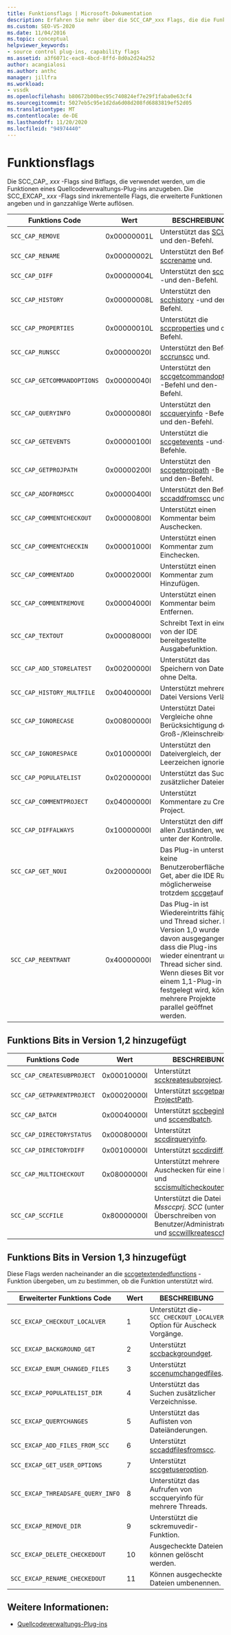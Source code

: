 ```yaml
---
title: Funktionsflags | Microsoft-Dokumentation
description: Erfahren Sie mehr über die SCC_CAP_xxx Flags, die die Funktionen eines Quellcodeverwaltungs-Plug-ins angeben, und die SCC_EXCAP_xxx Flags, die erweiterte Funktionen angeben.
ms.custom: SEO-VS-2020
ms.date: 11/04/2016
ms.topic: conceptual
helpviewer_keywords:
- source control plug-ins, capability flags
ms.assetid: a3f6071c-eac8-4bcd-8ffd-8d0a2d24a252
author: acangialosi
ms.author: anthc
manager: jillfra
ms.workload:
- vssdk
ms.openlocfilehash: b80672b00bec95c740824ef7e29f1faba0e63cf4
ms.sourcegitcommit: 5027eb5c95e1d2da6d08d208fd6883819ef52d05
ms.translationtype: MT
ms.contentlocale: de-DE
ms.lasthandoff: 11/20/2020
ms.locfileid: "94974440"
---
```

# <a name="capability-flags"></a>Funktionsflags
Die SCC_CAP_ *xxx* -Flags sind Bitflags, die verwendet werden, um die Funktionen eines Quellcodeverwaltungs-Plug-ins anzugeben. Die SCC_EXCAP_ *xxx* -Flags sind inkrementelle Flags, die erweiterte Funktionen angeben und in ganzzahlige Werte auflösen.

|Funktions Code|Wert|BESCHREIBUNG|
|---------------------|-----------|-----------------|
|`SCC_CAP_REMOVE`|0x00000001L|Unterstützt das [SCUP](../extensibility/sccremove-function.md) -und den-Befehl.|
|`SCC_CAP_RENAME`|0x00000002L|Unterstützt den Befehl [sccrename](../extensibility/sccrename-function.md) und.|
|`SCC_CAP_DIFF`|0x00000004L|Unterstützt den [sccdiff](../extensibility/sccdiff-function.md) -und den-Befehl.|
|`SCC_CAP_HISTORY`|0x00000008L|Unterstützt den [scchistory](../extensibility/scchistory-function.md) -und den-Befehl.|
|`SCC_CAP_PROPERTIES`|0x00000010L|Unterstützt die [sccproperties](../extensibility/sccproperties-function.md) und den Befehl.|
|`SCC_CAP_RUNSCC`|0x00000020l|Unterstützt den Befehl [sccrunscc](../extensibility/sccrunscc-function.md) und.|
|`SCC_CAP_GETCOMMANDOPTIONS`|0x00000040l|Unterstützt den [sccgetcommandoptions](../extensibility/sccgetcommandoptions-function.md) -Befehl und den-Befehl.|
|`SCC_CAP_QUERYINFO`|0x00000080l|Unterstützt den [sccqueryinfo](../extensibility/sccqueryinfo-function.md) -Befehl und den-Befehl.|
|`SCC_CAP_GETEVENTS`|0x00000100l|Unterstützt die [sccgetevents](../extensibility/sccgetevents-function.md) -und-Befehle.|
|`SCC_CAP_GETPROJPATH`|0x00000200l|Unterstützt den [sccgetprojpath](../extensibility/sccgetprojpath-function.md) -Befehl und den-Befehl.|
|`SCC_CAP_ADDFROMSCC`|0x00000400l|Unterstützt den Befehl [sccaddfromscc](../extensibility/sccaddfromscc-function.md) und.|
|`SCC_CAP_COMMENTCHECKOUT`|0x00000800l|Unterstützt einen Kommentar beim Auschecken.|
|`SCC_CAP_COMMENTCHECKIN`|0x00001000l|Unterstützt einen Kommentar zum Einchecken.|
|`SCC_CAP_COMMENTADD`|0x00002000l|Unterstützt einen Kommentar zum Hinzufügen.|
|`SCC_CAP_COMMENTREMOVE`|0x00004000l|Unterstützt einen Kommentar beim Entfernen.|
|`SCC_CAP_TEXTOUT`|0x00008000l|Schreibt Text in eine von der IDE bereitgestellte Ausgabefunktion.|
|`SCC_CAP_ADD_STORELATEST`|0x00200000l|Unterstützt das Speichern von Dateien ohne Delta.|
|`SCC_CAP_HISTORY_MULTFILE`|0x00400000l|Unterstützt mehrere Datei Versions Verläufe.|
|`SCC_CAP_IGNORECASE`|0x00800000l|Unterstützt Datei Vergleiche ohne Berücksichtigung der Groß-/Kleinschreibung|
|`SCC_CAP_IGNORESPACE`|0x01000000l|Unterstützt den Dateivergleich, der Leerzeichen ignoriert.|
|`SCC_CAP_POPULATELIST`|0x02000000l|Unterstützt das Suchen zusätzlicher Dateien.|
|`SCC_CAP_COMMENTPROJECT`|0x04000000l|Unterstützt Kommentare zu Create Project.|
|`SCC_CAP_DIFFALWAYS`|0x10000000l|Unterstützt den diff in allen Zuständen, wenn unter der Kontrolle.|
|`SCC_CAP_GET_NOUI`|0x20000000l|Das Plug-in unterstützt keine Benutzeroberfläche für Get, aber die IDE Ruft möglicherweise trotzdem [sccget](../extensibility/sccget-function.md)auf.|
|`SCC_CAP_REENTRANT`|0x40000000l|Das Plug-in ist Wiedereintritts fähige und Thread sicher. In Version 1,0 wurde davon ausgegangen, dass die Plug-ins wieder einentrant und Thread sicher sind. Wenn dieses Bit von einem 1,1-Plug-in festgelegt wird, können mehrere Projekte parallel geöffnet werden.|

## <a name="capability-bits-added-in-version-12"></a>Funktions Bits in Version 1,2 hinzugefügt

|Funktions Code|Wert|BESCHREIBUNG|
|---------------------|-----------|-----------------|
|`SCC_CAP_CREATESUBPROJECT`|0x00010000l|Unterstützt [scckreatesubproject](../extensibility/scccreatesubproject-function.md).|
|`SCC_CAP_GETPARENTPROJECT`|0x00020000l|Unterstützt [sccgetparser ProjectPath](../extensibility/sccgetparentprojectpath-function.md).|
|`SCC_CAP_BATCH`|0x00040000l|Unterstützt [sccbeginbatch](../extensibility/sccbeginbatch-function.md) und [sccendbatch](../extensibility/sccendbatch-function.md).|
|`SCC_CAP_DIRECTORYSTATUS`|0x00080000l|Unterstützt [sccdirqueryinfo](../extensibility/sccdirqueryinfo-function.md).|
|`SCC_CAP_DIRECTORYDIFF`|0x00100000l|Unterstützt [sccdirdiff](../extensibility/sccdirdiff-function.md).|
|`SCC_CAP_MULTICHECKOUT`|0x08000000l|Unterstützt mehrere Auschecken für eine Datei und [sccismulticheckoutenabled](../extensibility/sccismulticheckoutenabled-function.md).|
|`SCC_CAP_SCCFILE`|0x80000000l|Unterstützt die Datei *Mssccprj. SCC* (unter dem Überschreiben von Benutzer/Administrator) und [sccwillkreatesccfile](../extensibility/sccwillcreatesccfile-function.md).|

## <a name="capability-bits-added-in-version-13"></a>Funktions Bits in Version 1,3 hinzugefügt
 Diese Flags werden nacheinander an die [sccgetextendedfunctions](../extensibility/sccgetextendedcapabilities-function.md) -Funktion übergeben, um zu bestimmen, ob die Funktion unterstützt wird.

|Erweiterter Funktions Code|Wert|BESCHREIBUNG|
|------------------------------|-----------|-----------------|
|`SCC_EXCAP_CHECKOUT_LOCALVER`|1|Unterstützt die- `SCC_CHECKOUT_LOCALVER` Option für Auscheck Vorgänge.|
|`SCC_EXCAP_BACKGROUND_GET`|2|Unterstützt [sccbackgroundget](../extensibility/sccbackgroundget-function.md).|
|`SCC_EXCAP_ENUM_CHANGED_FILES`|3|Unterstützt [sccenumchangedfiles](../extensibility/sccenumchangedfiles-function.md).|
|`SCC_EXCAP_POPULATELIST_DIR`|4|Unterstützt das Suchen zusätzlicher Verzeichnisse.|
|`SCC_EXCAP_QUERYCHANGES`|5|Unterstützt das Auflisten von Dateiänderungen.|
|`SCC_EXCAP_ADD_FILES_FROM_SCC`|6|Unterstützt [sccaddfilesfromscc](../extensibility/sccaddfilesfromscc-function.md).|
|`SCC_EXCAP_GET_USER_OPTIONS`|7|Unterstützt [sccgetuseroption](../extensibility/sccgetuseroption-function.md).|
|`SCC_EXCAP_THREADSAFE_QUERY_INFO`|8|Unterstützt das Aufrufen von sccqueryinfo für mehrere Threads.|
|`SCC_EXCAP_REMOVE_DIR`|9|Unterstützt die sckremuvedir-Funktion.|
|`SCC_EXCAP_DELETE_CHECKEDOUT`|10|Ausgecheckte Dateien können gelöscht werden.|
|`SCC_EXCAP_RENAME_CHECKEDOUT`|11|Können ausgecheckte Dateien umbenennen.|

## <a name="see-also"></a>Weitere Informationen:
- [Quellcodeverwaltungs-Plug-ins](../extensibility/source-control-plug-ins.md)
